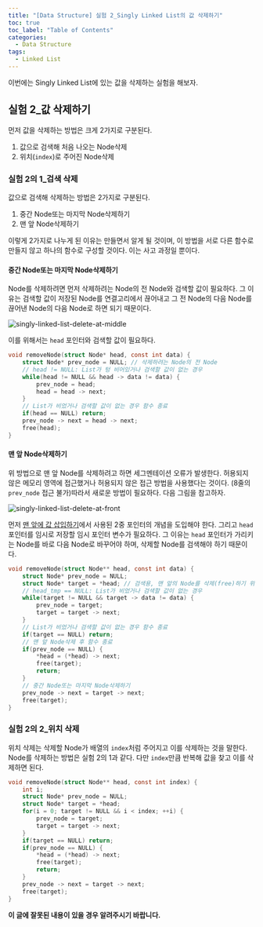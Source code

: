 ```yaml
---
title: "[Data Structure] 실험 2_Singly Linked List의 값 삭제하기"
toc: true
toc_label: "Table of Contents"
categories:
  - Data Structure
tags:
  - Linked List
---
```


이번에는 Singly Linked List에 있는 값을 삭제하는 실험을 해보자.

## 실험 2_값 삭제하기

먼저 값을 삭제하는 방법은 크게 2가지로 구분된다.

1. 값으로 검색해 처음 나오는  Node삭제
2. 위치(`index`)로 주어진 Node삭제

### 실험 2의 1_검색 삭제

값으로 검색해 삭제하는 방법은 2가지로 구분된다.

1. 중간 Node또는 마지막 Node삭제하기
2. 맨 앞 Node삭제하기

이렇게 2가지로 나누게 된 이유는 만들면서 알게 될 것이며, 이 방법을 서로 다른 함수로 만들지 않고 하나의 함수로 구성할 것이다. 이는 사고 과정일 뿐이다.

#### 중간 Node또는 마지막 Node삭제하기

Node를 삭제하려면 먼저 삭제하려는 Node의 전 Node와 검색할 값이 필요하다. 그 이유는 검색할 값이 저장된 Node를 연결고리에서 끊어내고 그 전 Node의 다음 Node를 끊어낸 Node의 다음 Node로 하면 되기 때문이다.

![singly-linked-list-delete-at-middle](https://officialmansu.github.io/assets/img/singly-linked-list-delete-at-middle.svg)

이를 위해서는 `head` 포인터와 검색할 값이 필요하다.

```c
void removeNode(struct Node* head, const int data) {
    struct Node* prev_node = NULL; // 삭제하려는 Node의 전 Node
    // head != NULL: List가 텅 비어있거나 검색할 값이 없는 경우
    while(head != NULL && head -> data != data) {
        prev_node = head;
        head = head -> next;
    }
    // List가 비었거나 검색할 값이 없는 경우 함수 종료
    if(head == NULL) return;
    prev_node -> next = head -> next;
    free(head);
}
```

#### 맨 앞 Node삭제하기

위 방법으로 맨 앞 Node를 삭제하려고 하면 세그멘테이션 오류가 발생한다. 허용되지 않은 메모리 영역에 접근했거나 허용되지 않은 접근 방법을 사용했다는 것이다. (8줄의 `prev_node` 접근 불가)따라서 새로운 방법이 필요하다. 다음 그림을 참고하자.

![singly-linked-list-delete-at-front](https://officialmansu.github.io/assets/img/singly-linked-list-delete-at-front.svg)

먼저 [맨 앞에 값 삽입하기](https://officialmansu.github.io/data%20structure/singly-linked-list-insert/#%EC%8B%A4%ED%97%98-1%EC%9D%98-1_list%EC%9D%98-%EB%A7%A8-%EC%95%9E%EC%97%90-%EC%B6%94%EA%B0%80%ED%95%98%EA%B8%B0)에서 사용된 2중 포인터의 개념을 도입해야 한다. 그리고 `head` 포인터를 임시로 저장할 임시 포인터 변수가 필요하다. 그 이유는 `head` 포인터가 가리키는 Node를 바로 다음 Node로 바꾸어야 하며, 삭제할 Node를 검색해야 하기 때문이다.

```c
void removeNode(struct Node** head, const int data) {
    struct Node* prev_node = NULL;
    struct Node* target = *head; // 검색용, 맨 앞의 Node를 삭제(free)하기 위함
    // head_tmp == NULL: List가 비었거나 검색할 값이 없는 경우
    while(target != NULL && target -> data != data) {
        prev_node = target;
        target = target -> next;
    }
    // List가 비었거나 검색할 값이 없는 경우 함수 종료
    if(target == NULL) return;
    // 맨 앞 Node삭제 후 함수 종료
    if(prev_node == NULL) {
        *head = (*head) -> next;
        free(target);
        return;
    }
    // 중간 Node또는 마지막 Node삭제하기
    prev_node -> next = target -> next;
    free(target);
}
```

### 실험 2의 2_위치 삭제

위치 삭제는 삭제할 Node가 배열의 `index`처럼 주어지고 이를 삭제하는 것을 말한다. Node를 삭제하는 방법은 실험 2의 1과 같다. 다만 `index`만큼 반복해 값을 찾고 이를 삭제하면 된다.

```c
void removeNode(struct Node** head, const int index) {
    int i;
    struct Node* prev_node = NULL;
    struct Node* target = *head;
    for(i = 0; target != NULL && i < index; ++i) {
        prev_node = target;
        target = target -> next;
    }
    if(target == NULL) return;
    if(prev_node == NULL) {
        *head = (*head) -> next;
        free(target);
        return;
    }
    prev_node -> next = target -> next;
    free(target);
}
```

__이 글에 잘못된 내용이 있을 경우 알려주시기 바랍니다.__